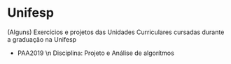 # Unifesp
(Alguns) Exercícios e projetos das Unidades Curriculares cursadas durante a graduação na Unifesp

- PAA2019 \n
Disciplina: Projeto e Análise de algorítmos

